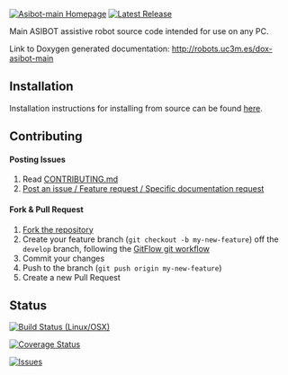[![Asibot-main Homepage](https://img.shields.io/badge/asibot-main-orange.svg)](http://robots.uc3m.es/dox-asibot-main) [![Latest Release](https://img.shields.io/github/tag/roboticslab-uc3m/asibot-main.svg?label=Latest%20Release)](https://github.com/roboticslab-uc3m/asibot-main/tags)

Main ASIBOT assistive robot source code intended for use on any PC.

Link to Doxygen generated documentation: http://robots.uc3m.es/dox-asibot-main

## Installation

Installation instructions for installing from source can be found [here](doc/asibot-install.md).

## Contributing

#### Posting Issues

1. Read [CONTRIBUTING.md](CONTRIBUTING.md)
2. [Post an issue / Feature request / Specific documentation request](https://github.com/roboticslab-uc3m/asibot-main/issues)

#### Fork & Pull Request

1. [Fork the repository](https://github.com/roboticslab-uc3m/asibot-main/fork)
2. Create your feature branch (`git checkout -b my-new-feature`) off the `develop` branch, following the [GitFlow git workflow](https://www.atlassian.com/git/tutorials/comparing-workflows/gitflow-workflow)
3. Commit your changes
4. Push to the branch (`git push origin my-new-feature`)
5. Create a new Pull Request

## Status

[![Build Status (Linux/OSX)](https://travis-ci.org/roboticslab-uc3m/asibot-main.svg?branch=develop)](https://travis-ci.org/roboticslab-uc3m/asibot-main)

[![Coverage Status](https://coveralls.io/repos/roboticslab-uc3m/asibot-main/badge.svg)](https://coveralls.io/r/roboticslab-uc3m/asibot-main)

[![Issues](https://img.shields.io/github/issues/roboticslab-uc3m/asibot-main.svg?label=Issues)](https://github.com/roboticslab-uc3m/asibot-main/issues)
